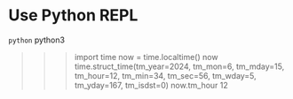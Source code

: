 # Use Python REPL
``python``
python3
>>> import time
>>> now = time.localtime()
>>> now
time.struct_time(tm_year=2024, tm_mon=6, tm_mday=15, tm_hour=12, tm_min=34, tm_sec=56, tm_wday=5, tm_yday=167, tm_isdst=0)
>>> now.tm_hour
12
>>> 